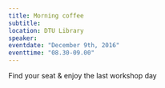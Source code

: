```yaml
---
title: Morning coffee
subtitle:
location: DTU Library
speaker:
eventdate: "December 9th, 2016"
eventtime: "08.30-09.00"
---
```


Find your seat & enjoy the last workshop day

